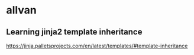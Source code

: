 # allvan

## Learning jinja2 template inheritance

https://jinja.palletsprojects.com/en/latest/templates/#template-inheritance
